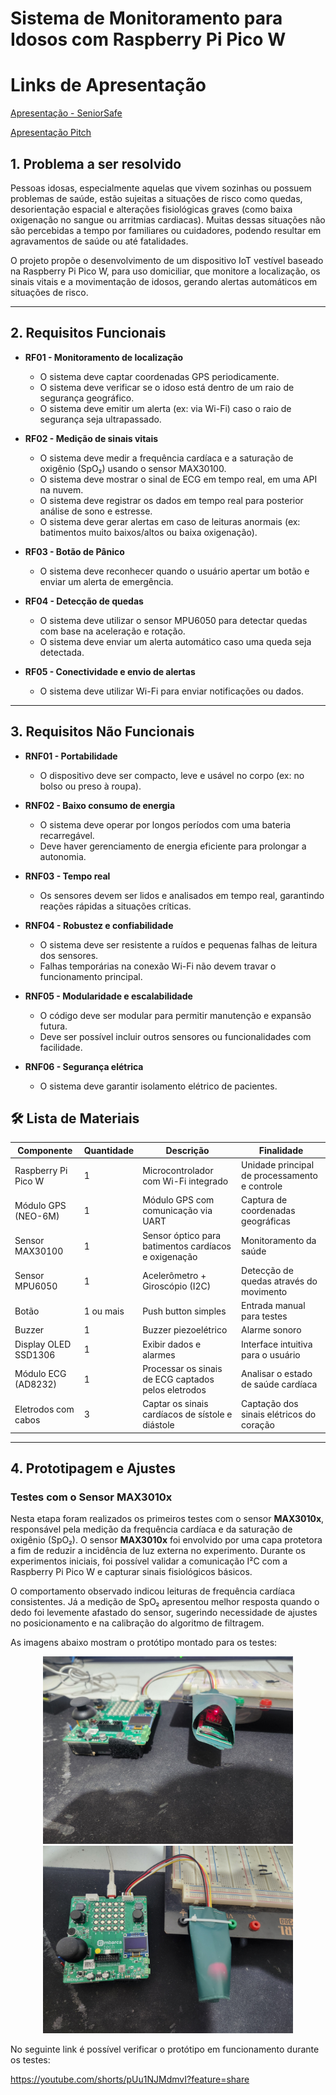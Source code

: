 # Sistema de Monitoramento para Idosos com Raspberry Pi Pico W

# Links de Apresentação

[Apresentação - SeniorSafe](https://gamma.app/docs/SeniorSafe-h0csvok9kpbhzux?mode=present#card-7qxzdj1njm3w72i)

[Apresentação Pitch](https://www.canva.com/design/DAGy_w3NZl0/cw_fORuQECJVW-HWkz4TeA/edit?utm_content=DAGy_w3NZl0&utm_campaign=designshare&utm_medium=link2&utm_source=sharebutton)

## 1. Problema a ser resolvido

Pessoas idosas, especialmente aquelas que vivem sozinhas ou possuem problemas de saúde, estão sujeitas a situações de risco como quedas, desorientação espacial e alterações fisiológicas graves (como baixa oxigenação no sangue ou arritmias cardiacas). Muitas dessas situações não são percebidas a tempo por familiares ou cuidadores, podendo resultar em agravamentos de saúde ou até fatalidades.  

O projeto propõe o desenvolvimento de um dispositivo IoT vestível baseado na Raspberry Pi Pico W, para uso domiciliar, que monitore a localização, os sinais vitais e a movimentação de idosos, gerando alertas automáticos em situações de risco.

---

## 2. Requisitos Funcionais

- **RF01 - Monitoramento de localização**
  - O sistema deve captar coordenadas GPS periodicamente.
  - O sistema deve verificar se o idoso está dentro de um raio de segurança geográfico.
  - O sistema deve emitir um alerta (ex: via Wi-Fi) caso o raio de segurança seja ultrapassado.

- **RF02 - Medição de sinais vitais**
  - O sistema deve medir a frequência cardíaca e a saturação de oxigênio (SpO₂) usando o sensor MAX30100.
  - O sistema deve mostrar o sinal de ECG em tempo real, em uma API na nuvem.
  - O sistema deve registrar os dados em tempo real para posterior análise de sono e estresse.
  - O sistema deve gerar alertas em caso de leituras anormais (ex: batimentos muito baixos/altos ou baixa oxigenação).

- **RF03 - Botão de Pânico**
  - O sistema deve reconhecer quando o usuário apertar um botão e enviar um alerta de emergência.

- **RF04 - Detecção de quedas**
  - O sistema deve utilizar o sensor MPU6050 para detectar quedas com base na aceleração e rotação.
  - O sistema deve enviar um alerta automático caso uma queda seja detectada.

- **RF05 - Conectividade e envio de alertas**
  - O sistema deve utilizar Wi-Fi para enviar notificações ou dados.

---

## 3. Requisitos Não Funcionais

- **RNF01 - Portabilidade**
  - O dispositivo deve ser compacto, leve e usável no corpo (ex: no bolso ou preso à roupa).

- **RNF02 - Baixo consumo de energia**
  - O sistema deve operar por longos períodos com uma bateria recarregável.
  - Deve haver gerenciamento de energia eficiente para prolongar a autonomia.

- **RNF03 - Tempo real**
  - Os sensores devem ser lidos e analisados em tempo real, garantindo reações rápidas a situações críticas.

- **RNF04 - Robustez e confiabilidade**
  - O sistema deve ser resistente a ruídos e pequenas falhas de leitura dos sensores.
  - Falhas temporárias na conexão Wi-Fi não devem travar o funcionamento principal.

- **RNF05 - Modularidade e escalabilidade**
  - O código deve ser modular para permitir manutenção e expansão futura.
  - Deve ser possível incluir outros sensores ou funcionalidades com facilidade.
 
- **RNF06 - Segurança elétrica**
  - O sistema deve garantir isolamento elétrico de pacientes.


## 🛠️ Lista de Materiais

| Componente                | Quantidade | Descrição                                                | Finalidade                                    |
|---------------------------|------------|------------------------------------------------------------|-----------------------------------------------|
| Raspberry Pi Pico W       | 1          | Microcontrolador com Wi-Fi integrado                      | Unidade principal de processamento e controle |
| Módulo GPS (NEO-6M)   | 1          | Módulo GPS com comunicação via UART                      | Captura de coordenadas geográficas            |
| Sensor MAX30100           | 1          | Sensor óptico para batimentos cardíacos e oxigenação     | Monitoramento da saúde                        |
| Sensor MPU6050            | 1          | Acelerômetro + Giroscópio (I2C)                          | Detecção de quedas através do movimento       |                    |
| Botão          | 1 ou mais  | Push button simples                                      | Entrada manual para testes                    |
| Buzzer          | 1   | Buzzer piezoelétrico                                      | Alarme sonoro                   |
| Display OLED SSD1306          | 1   | Exibir dados e alarmes                                      | Interface intuitiva para o usuário                  |
| Módulo ECG (AD8232)      | 1   | Processar os sinais de ECG captados pelos eletrodos                                      | Analisar o estado de saúde cardíaca             |
| Eletrodos com cabos     | 3   | Captar os sinais cardíacos de sístole e diástole                                      | Captação dos sinais elétricos do coração             |

---
## 4. Prototipagem e Ajustes
### Testes com o Sensor MAX3010x

Nesta etapa foram realizados os primeiros testes com o sensor **MAX3010x**, responsável pela medição da frequência cardíaca e da saturação de oxigênio (SpO₂). O sensor **MAX3010x** foi envolvido por uma capa protetora a fim de reduzir a incidência de luz externa no experimento.
Durante os experimentos iniciais, foi possível validar a comunicação I²C com a Raspberry Pi Pico W e capturar sinais fisiológicos básicos.  

O comportamento observado indicou leituras de frequência cardíaca consistentes. Já a medição de SpO₂ apresentou melhor resposta quando o dedo foi levemente afastado do sensor, sugerindo necessidade de ajustes no posicionamento e na calibração do algoritmo de filtragem.

As imagens abaixo mostram o protótipo montado para os testes:

<p align="center">
  <img src="imagens/bpmspo2_sensor.jpg" alt="Protótipo com MAX3010x em teste" width="400"/>
  <img src="imagens/bpmspo2.jpg" alt="Montagem estrutural do protótipo" width="400"/>
</p>

No seguinte link é possível verificar o protótipo em funcionamento durante os testes:

https://youtube.com/shorts/pUu1NJMdmvI?feature=share
